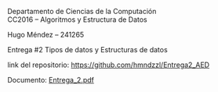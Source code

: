 Departamento de Ciencias de la Computación 	 
CC2016 – Algoritmos y Estructura de Datos 
 
Hugo Méndez – 241265

Entrega #2
Tipos de datos y Estructuras de datos

link del repositorio: https://github.com/hmndzzl/Entrega2_AED

Documento: 
[Entrega_2.pdf](https://github.com/user-attachments/files/19022323/Entrega_2.pdf)
